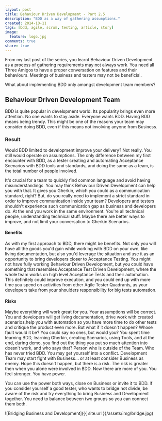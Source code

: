 ```yaml
---
layout: post
title: Behaviour Driven Development - Part 2.5
description: "BDD as a way of gathering assumptions."
created: 2014-10-11
tags: [bdd, agile, scrum, testing, article, story]
image:
  feature: logo.jpg
comments: true
share: true
---
```


From my last post of the series, you learnt Behaviour Driven Development as a process of gathering requirements may not always work. You need all Three Amigos to have a proper conversation on features and their behaviours. Meetings of business and testers may not be beneficial. 

What about implementing BDD only amongst development team members?

## Behaviour Driven Development Team

BDD is quite popular in development world. Its popularity brings even more attention. No one wants to stay aside. Everyone wants BDD. Having BDD means being trendy. This might be one of the reasons your team may consider doing BDD, even if this means not involving anyone from Business.

### Result

Would BDD limited to development improve your delivery? Not really. You still would operate on assumptions. The only difference between my first encounter with BDD, as a tester creating and automating Acceptance Scenarios with BDD tools and standards, and doing the same as a team, is the total number of people involved.

It's crucial for a team to quickly find common language and avoid having misunderstandings. You may think Behaviour Driven Development can help you with that. It gives you Gherkin, which you could as a communication standard, right? But, do you really need to implement a strict standard in order to improve communication inside your team? Developers and testers shouldn't experience such communication gap as business and developers do. At the end you work in the same environment. You're all technical people, understanding technical stuff. Maybe there are better ways to improve, and not limit your conversation to Gherkin Scenarios.

#### Benefits

As with my first approach to BDD, there might be benefits. Not only you will have all the goods you'd gain while working with BDD on your own, like living documentation, but also you'd leverage the situation and use it as an opportunity to bring developers closer to Acceptance Testing. You might not have fully working Behaviour Driven Development, but you could have something that resembles Acceptance Test Driven Development, where the whole team works on high level Acceptance Tests and their automation. This definitely could improve execution, and you could end up with more time you spend on activities from other Agile Tester Quadrants, as your developers take from your shoulders responsibility for big tests automation.

#### Risks

Maybe everything will work great for you. Your assumptions will be correct. You and developers will get living documentation, drive work with created scenarios,help you with automation so you have more time to do other tests and critique the product even more. But what if it doesn't happen? Whose fault would it be? You could say no ones, but would you? You spent time learning BDD, learning Gherkin, creating Scenarios, using Tools, and at the end, during demo, you find out the thing you put so much attention into doesn't work, and who says that? Person who is outside of the Team. Who has never tried BDD. You may get yourself into a conflict. Development Team may start fight with Business... or at least consider Business as enemy. Hope this doesn't happen, but there is a risk. The risk is greater then when you alone were involved in BDD. Now there are more of you. You feel stronger. You have power.

You can use the power both ways, close on Business or invite it to BDD. If you consider yourself a good tester, who wants to bridge not divide, be aware of the risk and try everything to bring Business and Development together. You need to balance between two groups so you can connect them both.

![Bridging Business and Development]({{ site.url }}/assets/img/bridge.jpg)